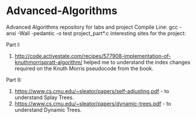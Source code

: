 # Advanced-Algorithms
Advanced Algorithms repository for labs and project
Compile Line: gcc -ansi -Wall -pedantic -o test project_part*.c
interesting sites for the project:

Part I:
1)  http://code.activestate.com/recipes/577908-implementation-of-knuthmorrispratt-algorithm/
	helped me to understand the index changes required on the Knuth Morris pseudocode from the book.

Part II:
1) https://www.cs.cmu.edu/~sleator/papers/self-adjusting.pdf - to understand Splay Trees.
2) https://www.cs.cmu.edu/~sleator/papers/dynamic-trees.pdf  - to understand Dynamic Trees.
